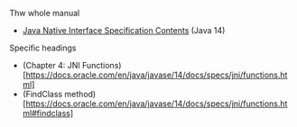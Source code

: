 Thw whole manual

- [Java Native Interface Specification Contents](https://docs.oracle.com/en/java/javase/14/docs/specs/jni/) (Java 14)

Specific headings

- (Chapter 4: JNI Functions)[https://docs.oracle.com/en/java/javase/14/docs/specs/jni/functions.html]
- (FindClass method)[https://docs.oracle.com/en/java/javase/14/docs/specs/jni/functions.html#findclass]
